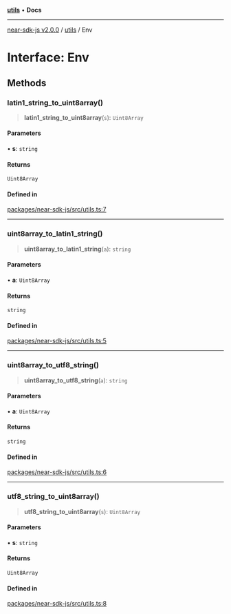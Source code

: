 [**utils**](../README.md) • **Docs**

***

[near-sdk-js v2.0.0](../../packages.md) / [utils](../README.md) / Env

# Interface: Env

## Methods

### latin1\_string\_to\_uint8array()

> **latin1\_string\_to\_uint8array**(`s`): `Uint8Array`

#### Parameters

• **s**: `string`

#### Returns

`Uint8Array`

#### Defined in

[packages/near-sdk-js/src/utils.ts:7](https://github.com/LimeChain/near-sdk-js/blob/5530eb605b430589e35fde22ec4943fa536f58d1/packages/near-sdk-js/src/utils.ts#L7)

***

### uint8array\_to\_latin1\_string()

> **uint8array\_to\_latin1\_string**(`a`): `string`

#### Parameters

• **a**: `Uint8Array`

#### Returns

`string`

#### Defined in

[packages/near-sdk-js/src/utils.ts:5](https://github.com/LimeChain/near-sdk-js/blob/5530eb605b430589e35fde22ec4943fa536f58d1/packages/near-sdk-js/src/utils.ts#L5)

***

### uint8array\_to\_utf8\_string()

> **uint8array\_to\_utf8\_string**(`a`): `string`

#### Parameters

• **a**: `Uint8Array`

#### Returns

`string`

#### Defined in

[packages/near-sdk-js/src/utils.ts:6](https://github.com/LimeChain/near-sdk-js/blob/5530eb605b430589e35fde22ec4943fa536f58d1/packages/near-sdk-js/src/utils.ts#L6)

***

### utf8\_string\_to\_uint8array()

> **utf8\_string\_to\_uint8array**(`s`): `Uint8Array`

#### Parameters

• **s**: `string`

#### Returns

`Uint8Array`

#### Defined in

[packages/near-sdk-js/src/utils.ts:8](https://github.com/LimeChain/near-sdk-js/blob/5530eb605b430589e35fde22ec4943fa536f58d1/packages/near-sdk-js/src/utils.ts#L8)
